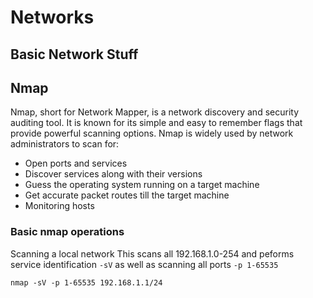# Networks 





## Basic Network Stuff 


## Nmap 
Nmap, short for Network Mapper, is a network discovery and security auditing tool. It is known for its simple and easy to remember flags that provide powerful scanning options. Nmap is widely used by network administrators to scan for:  
   - Open ports and services
   - Discover services along with their versions
   - Guess the operating system running on a target machine
   - Get accurate packet routes till the target machine
   - Monitoring hosts

### Basic nmap operations 

Scanning a local network
This scans all 192.168.1.0-254 and peforms service identification `-sV` as well as scanning all ports `-p 1-65535`
```
nmap -sV -p 1-65535 192.168.1.1/24
```
